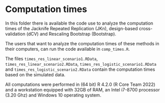 # Computation times

In this folder there is available the code use to analyze the computation times of the Jacknife Repeated Replication (JKn), 
design-based cross-validation (dCV) and Rescaling Bootstrap (Bootstrap).

The users that want to analyze the computation times of these methods in their computers, can run the code available in `comp_times.R`.

The files `times_res_linear_scenario1.RData`, `times_res_linear_scenario2.RData`, `times_res_logistic_scenario1.RData` and 
`times_res_logistic_scenario2.RData` contain the computation times based on the simulated data. 

All computations were performed in (64 bit) R 4.2.0 (R Core Team 2022) and a workstation equipped with 32GB of RAM, an Intel i7-8700 processor (3.20 Ghz) 
and Windows 10 operating system.  

